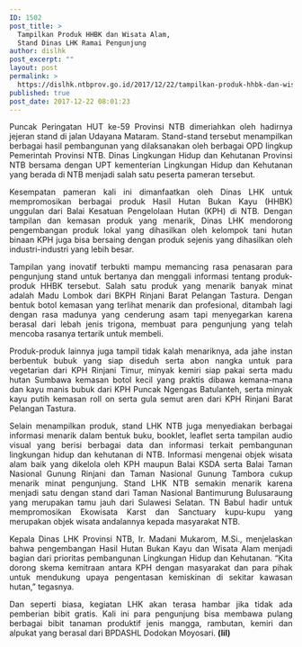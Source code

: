 ```yaml
---
ID: 1502
post_title: >
  Tampilkan Produk HHBK dan Wisata Alam,
  Stand Dinas LHK Ramai Pengunjung
author: dislhk
post_excerpt: ""
layout: post
permalink: >
  https://dislhk.ntbprov.go.id/2017/12/22/tampilkan-produk-hhbk-dan-wisata-alam-stand-dinas-lhk-ramai-pengunjung/
published: true
post_date: 2017-12-22 08:01:23
---
```

<p style="text-align: justify;">Puncak Peringatan HUT ke-59 Provinsi NTB dimeriahkan oleh hadirnya jejeran stand di jalan Udayana Mataram. Stand-stand tersebut menampilkan berbagai hasil pembangunan yang dilaksanakan oleh berbagai OPD lingkup Pemerintah Provinsi NTB. Dinas Lingkungan Hidup dan Kehutanan Provinsi NTB bersama dengan UPT kementerian Lingkungan Hidup dan Kehutanan yang berada di NTB menjadi salah satu peserta pameran tersebut.</p>
<p style="text-align: justify;">Kesempatan pameran kali ini dimanfaatkan oleh Dinas LHK untuk mempromosikan berbagai produk Hasil Hutan Bukan Kayu (HHBK) unggulan dari Balai Kesatuan Pengelolaan Hutan (KPH) di NTB. Dengan tampilan dan kemasan produk yang menarik, Dinas LHK mendorong pengembangan produk lokal yang dihasilkan oleh kelompok tani hutan binaan KPH juga bisa bersaing dengan produk sejenis yang dihasilkan oleh industri-industri yang lebih besar.</p>
<p style="text-align: justify;">Tampilan yang inovatif terbukti mampu memancing rasa penasaran para pengunjung stand untuk bertanya dan menggali informasi tentang produk-produk HHBK tersebut. Salah satu produk yang menarik banyak minat adalah Madu Lombok dari BKPH Rinjani Barat Pelangan Tastura. Dengan bentuk botol kemasan yang terlihat menarik dan profesional, ditambah lagi dengan rasa madunya yang cenderung asam tapi menyegarkan karena berasal dari lebah jenis trigona, membuat para pengunjung yang telah mencoba rasanya tertarik untuk membeli.</p>
<p style="text-align: justify;">Produk-produk lainnya juga tampil tidak kalah menariknya, ada jahe instan berbentuk bubuk yang siap diseduh serta abon nangka untuk para vegetarian dari KPH Rinjani Timur, minyak kemiri siap pakai serta madu hutan Sumbawa kemasan botol kecil yang praktis dibawa kemana-mana dan kayu manis bubuk dari KPH Puncak Ngengas Batulanteh, serta minyak kayu putih kemasan roll on serta gula semut aren dari KPH Rinjani Barat Pelangan Tastura.</p>
<p style="text-align: justify;">Selain menampilkan produk, stand LHK NTB juga menyediakan berbagai informasi menarik dalam bentuk buku, booklet, leaflet serta tampilan audio visual yang berisi berbagai data dan informasi terkait pembangunan lingkungan hidup dan kehutanan di NTB. Informasi mengenai objek wisata alam baik yang dikelola oleh KPH maupun Balai KSDA serta Balai Taman Nasional Gunung Rinjani dan Taman Nasional Gunung Tambora cukup menarik minat pengunjung. Stand LHK NTB semakin menarik karena menjadi satu dengan stand dari Taman Nasional Bantimurung Bulusaraung yang merupakan tamu jauh dari Sulawesi Selatan. TN Babul hadir untuk mempromosikan Ekowisata Karst dan Sanctuary kupu-kupu yang merupakan objek wisata andalannya kepada masyarakat NTB.</p>
<p style="text-align: justify;">Kepala Dinas LHK Provinsi NTB, Ir. Madani Mukarom, M.Si., menjelaskan bahwa pengembangan Hasil Hutan Bukan Kayu dan Wisata Alam menjadi bagian dari prioritas pembangunan Lingkungan Hidup dan Kehutanan. “Kita dorong skema kemitraan antara KPH dengan masyarakat dan para pihak untuk mendukung upaya pengentasan kemiskinan di sekitar kawasan hutan,” tegasnya.</p>
<p style="text-align: justify;">Dan seperti biasa, kegiatan LHK akan terasa hambar jika tidak ada pemberian bibit gratis. Kali ini para pengunjung bisa membawa pulang berbagai bibit tanaman produktif jenis mangga, rambutan, kemiri dan alpukat yang berasal dari BPDASHL Dodokan Moyosari. <strong>(lil)</strong></p>